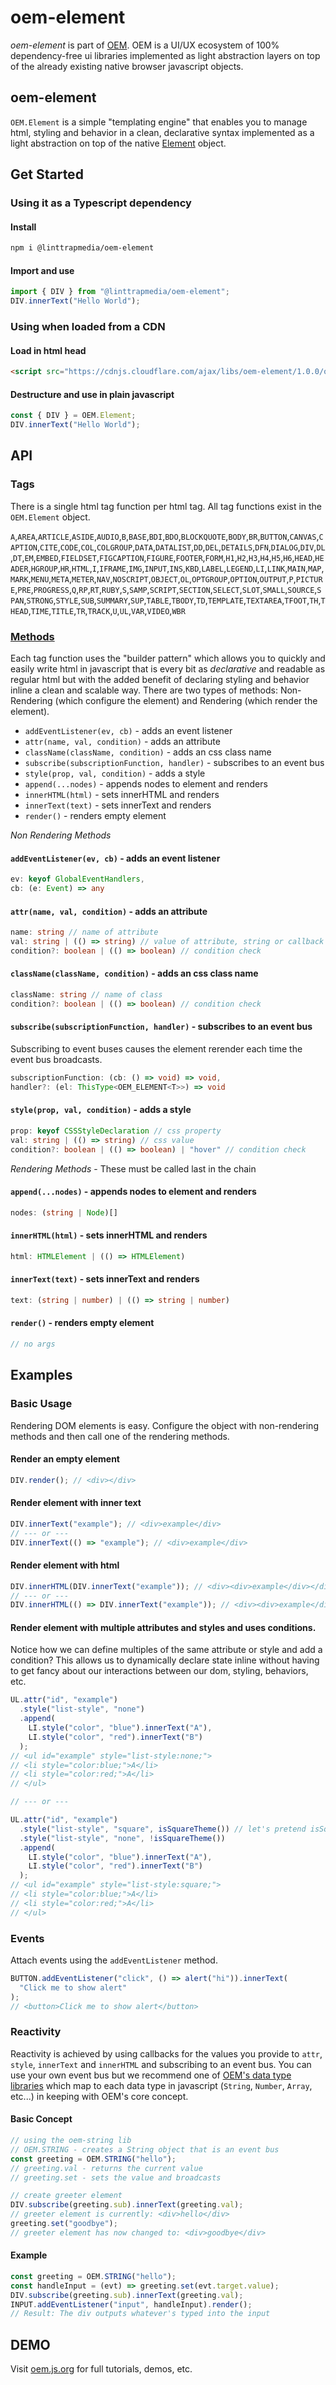 # oem-element

_oem-element_ is part of [OEM](https://oem.js.org). OEM is a UI/UX ecosystem of 100% dependency-free ui libraries implemented as light abstraction layers on top of the already existing native browser javascript objects.

## oem-element

`OEM.Element` is a simple "templating engine" that enables you to manage html, styling and behavior in a clean, declarative syntax implemented as a light abstraction on top of the native [Element](https://developer.mozilla.org/en-US/docs/Web/API/Element) object.

## Get Started

### Using it as a Typescript dependency

#### Install

```bash
npm i @linttrapmedia/oem-element
```

#### Import and use

```typescript
import { DIV } from "@linttrapmedia/oem-element";
DIV.innerText("Hello World");
```

### Using when loaded from a CDN

#### Load in html head

```html
<script src="https://cdnjs.cloudflare.com/ajax/libs/oem-element/1.0.0/oem-element.min.js"></script>
```

#### Destructure and use in plain javascript

```js
const { DIV } = OEM.Element;
DIV.innerText("Hello World");
```

## API

### Tags

There is a single html tag function per html tag. All tag functions exist in the `OEM.Element` object.

`A`,`AREA`,`ARTICLE`,`ASIDE`,`AUDIO`,`B`,`BASE`,`BDI`,`BDO`,`BLOCKQUOTE`,`BODY`,`BR`,`BUTTON`,`CANVAS`,`CAPTION`,`CITE`,`CODE`,`COL`,`COLGROUP`,`DATA`,`DATALIST`,`DD`,`DEL`,`DETAILS`,`DFN`,`DIALOG`,`DIV`,`DL`,`DT`,`EM`,`EMBED`,`FIELDSET`,`FIGCAPTION`,`FIGURE`,`FOOTER`,`FORM`,`H1`,`H2`,`H3`,`H4`,`H5`,`H6`,`HEAD`,`HEADER`,`HGROUP`,`HR`,`HTML`,`I`,`IFRAME`,`IMG`,`INPUT`,`INS`,`KBD`,`LABEL`,`LEGEND`,`LI`,`LINK`,`MAIN`,`MAP`,`MARK`,`MENU`,`META`,`METER`,`NAV`,`NOSCRIPT`,`OBJECT`,`OL`,`OPTGROUP`,`OPTION`,`OUTPUT`,`P`,`PICTURE`,`PRE`,`PROGRESS`,`Q`,`RP`,`RT`,`RUBY`,`S`,`SAMP`,`SCRIPT`,`SECTION`,`SELECT`,`SLOT`,`SMALL`,`SOURCE`,`SPAN`,`STRONG`,`STYLE`,`SUB`,`SUMMARY`,`SUP`,`TABLE`,`TBODY`,`TD`,`TEMPLATE`,`TEXTAREA`,`TFOOT`,`TH`,`THEAD`,`TIME`,`TITLE`,`TR`,`TRACK`,`U`,`UL`,`VAR`,`VIDEO`,`WBR`

### [Methods](src/element.ts)

Each tag function uses the "builder pattern" which allows you to quickly and easily write html in javascript that is every bit as _declarative_ and readable as regular html but with the added benefit of declaring styling and behavior inline a clean and scalable way. There are two types of methods: Non-Rendering (which configure the element) and Rendering (which render the element).

- `addEventListener(ev, cb)` - adds an event listener
- `attr(name, val, condition)` - adds an attribute
- `className(className, condition)` - adds an css class name
- `subscribe(subscriptionFunction, handler)` - subscribes to an event bus
- `style(prop, val, condition)` - adds a style
- `append(...nodes)` - appends nodes to element and renders
- `innerHTML(html)` - sets innerHTML and renders
- `innerText(text)` - sets innerText and renders
- `render()` - renders empty element

_Non Rendering Methods_

#### `addEventListener(ev, cb)` - adds an event listener

```Typescript
ev: keyof GlobalEventHandlers,
cb: (e: Event) => any
```

#### `attr(name, val, condition)` - adds an attribute

```Typescript
name: string // name of attribute
val: string | (() => string) // value of attribute, string or callback
condition?: boolean | (() => boolean) // condition check
```

#### `className(className, condition)` - adds an css class name

```Typescript
className: string // name of class
condition?: boolean | (() => boolean) // condition check
```

#### `subscribe(subscriptionFunction, handler)` - subscribes to an event bus

Subscribing to event buses causes the element rerender each time the event bus broadcasts.

```Typescript
subscriptionFunction: (cb: () => void) => void,
handler?: (el: ThisType<OEM_ELEMENT<T>>) => void
```

#### `style(prop, val, condition)` - adds a style

```Typescript
prop: keyof CSSStyleDeclaration // css property
val: string | (() => string) // css value
condition?: boolean | (() => boolean) | "hover" // condition check
```

_Rendering Methods_ - These must be called last in the chain

#### `append(...nodes)` - appends nodes to element and renders

```Typescript
nodes: (string | Node)[]
```

#### `innerHTML(html)` - sets innerHTML and renders

```Typescript
html: HTMLElement | (() => HTMLElement)
```

#### `innerText(text)` - sets innerText and renders

```Typescript
text: (string | number) | (() => string | number)
```

#### `render()` - renders empty element

```Typescript
// no args
```

## Examples

### Basic Usage

Rendering DOM elements is easy. Configure the object with non-rendering methods and then call one of the rendering methods.

#### Render an empty element

```typescript
DIV.render(); // <div></div>
```

#### Render element with inner text

```typescript
DIV.innerText("example"); // <div>example</div>
// --- or ---
DIV.innerText(() => "example"); // <div>example</div>
```

#### Render element with html

```typescript
DIV.innerHTML(DIV.innerText("example")); // <div><div>example</div></div>
// --- or ---
DIV.innerHTML(() => DIV.innerText("example")); // <div><div>example</div></div>
```

#### Render element with multiple attributes and styles and uses conditions.

Notice how we can define multiples of the same attribute or style and add a condition? This allows us to dynamically declare state inline without having to get fancy about our interactions between our dom, styling, behaviors, etc.

```typescript
UL.attr("id", "example")
  .style("list-style", "none")
  .append(
    LI.style("color", "blue").innerText("A"),
    LI.style("color", "red").innerText("B")
  );
// <ul id="example" style="list-style:none;">
// <li style="color:blue;">A</li>
// <li style="color:red;">A</li>
// </ul>

// --- or ---

UL.attr("id", "example")
  .style("list-style", "square", isSquareTheme()) // let's pretend isSquareTheme() is true
  .style("list-style", "none", !isSquareTheme())
  .append(
    LI.style("color", "blue").innerText("A"),
    LI.style("color", "red").innerText("B")
  );
// <ul id="example" style="list-style:square;">
// <li style="color:blue;">A</li>
// <li style="color:red;">A</li>
// </ul>
```

### Events

Attach events using the `addEventListener` method.

```javascript
BUTTON.addEventListener("click", () => alert("hi")).innerText(
  "Click me to show alert"
);
// <button>Click me to show alert</button>
```

### Reactivity

Reactivity is achieved by using callbacks for the values you provide to `attr`, `style`, `innerText` and `innerHTML` and subscribing to an event bus. You can use your own event bus but we recommend one of [OEM's data type libraries](https://oem.js.org) which map to each data type in javascript (`String`, `Number`, `Array`, etc...) in keeping with OEM's core concept.

#### Basic Concept

```javascript
// using the oem-string lib
// OEM.STRING - creates a String object that is an event bus
const greeting = OEM.STRING("hello");
// greeting.val - returns the current value
// greeting.set - sets the value and broadcasts

// create greeter element
DIV.subscribe(greeting.sub).innerText(greeting.val);
// greeter element is currently: <div>hello</div>
greeting.set("goodbye");
// greeter element has now changed to: <div>goodbye</div>
```

#### Example

```javascript
const greeting = OEM.STRING("hello");
const handleInput = (evt) => greeting.set(evt.target.value);
DIV.subscribe(greeting.sub).innerText(greeting.val);
INPUT.addEventListener("input", handleInput).render();
// Result: The div outputs whatever's typed into the input
```

## DEMO

Visit [oem.js.org](https://oem.js.org) for full tutorials, demos, etc.

